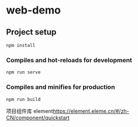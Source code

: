 # web-demo

## Project setup
```
npm install
```

### Compiles and hot-reloads for development
```
npm run serve
```

### Compiles and minifies for production
```
npm run build
```

项目组件库 element<https://element.eleme.cn/#/zh-CN/component/quickstart>
